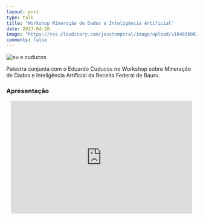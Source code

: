 ```yaml
---
layout: post
type: talk
title: "Workshop Mineração de Dados e Inteligência Artificial"
date: 2017-04-20
image: "https://res.cloudinary.com/jesstemporal/image/upload/v1640360835/covers/palestra_kmgivn.png"
comments: false
---
```


![eu e cuducos](/images/workshop-ia-bauru/serenta-em-bauru.jpg)

Palestra conjunta com o Eduardo Cuducos no Workshop sobre Mineração de Dados e Inteligência Artificial da Receita Federal de Bauru.

### Apresentação
<center>
<iframe src="https://docs.google.com/presentation/d/1s6dDLbgg7eeT3XPIC7b4asIuK4trYGQl02xb0uO_1JA/embed?start=false&loop=false&delayms=10000" frameborder="0" width="480" height="299" allowfullscreen="true" mozallowfullscreen="true" webkitallowfullscreen="true"></iframe>
